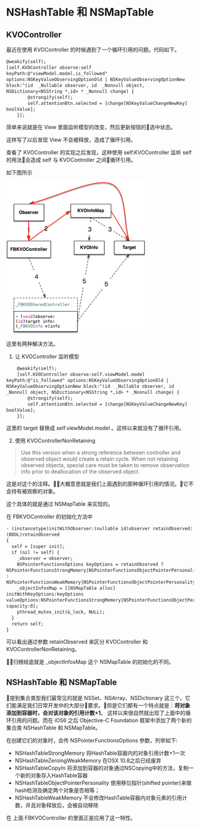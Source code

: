 # NSHashTable 和 NSMapTable
## KVOController 
最近在使用 KVOController 的时候遇到了一个循环引用的问题。代码如下。

```
@weakify(self);
[self.KVOController observe:self keyPath:@"viewModel.model.is_followed" options:NSKeyValueObservingOptionOld | NSKeyValueObservingOptionNew block:^(id  _Nullable observer, id  _Nonnull object, NSDictionary<NSString *,id> * _Nonnull change) {
        @strongify(self);
        self.attentionBtn.selected = [change[NSKeyValueChangeNewKey] boolValue];
    }];
```

简单来说就是在 View 里面监听模型的改变，然后更新按钮的选中状态。

这样写了以后发现 View 不会被释放，造成了循环引用。

查看了 KVOController 的实现之后发现，这种使用 self.KVOController 监听 self 的用法会造成 self 与 KVOController 之间循环引用。

如下图所示

![](./images/kvocontroller-1.png)

这里有两种解决方法。

1. 让 KVOController 监听模型

```
    @weakify(self);
    [self.KVOController observe:self.viewModel.model keyPath:@"is_followed" options:NSKeyValueObservingOptionOld | NSKeyValueObservingOptionNew block:^(id  _Nullable observer, id  _Nonnull object, NSDictionary<NSString *,id> * _Nonnull change) {
        @strongify(self);
        self.attentionBtn.selected = [change[NSKeyValueChangeNewKey] boolValue];
    }];
```

这里的 target 替换成 self.viewModel.model 。这样以来就没有了循环引用。

2. 使用 KVOControllerNonRetaining 

> Use this version when a strong reference between controller and observed object would create a retain cycle.
 When not retaining observed objects, special care must be taken to remove observation info prior to deallocation of the observed object.

 这是对这个的注释。大概意思就是我们上面遇到的那种循环引用的情况。它不会持有被观察的对象。

 这个具体的就是通过 NSMapTable 来实现的。

在 FBKVOController 的初始化方法中

```
- (instancetype)initWithObserver:(nullable id)observer retainObserved:(BOOL)retainObserved
{
  self = [super init];
  if (nil != self) {
    _observer = observer;
    NSPointerFunctionsOptions keyOptions = retainObserved ? NSPointerFunctionsStrongMemory|NSPointerFunctionsObjectPointerPersonality : NSPointerFunctionsWeakMemory|NSPointerFunctionsObjectPointerPersonality;
    _objectInfosMap = [[NSMapTable alloc] initWithKeyOptions:keyOptions valueOptions:NSPointerFunctionsStrongMemory|NSPointerFunctionsObjectPersonality capacity:0];
    pthread_mutex_init(&_lock, NULL);
  }
  return self;
}
```

可以看出通过参数 retainObserved 来区分 KVOController 和 KVOControllerNonRetaining。

归根结底就是 _objectInfosMap 这个 NSMapTable 的初始化的不同。

 ## NSHashTable 和 NSMapTable

 提到集合类型我们最常见的就是 NSSet、NSArray、NSDictionary 这三个。它们能满足我们日常开发中的大部分要求。但是它们都有一个特点就是：**将对象添加到容器时，会对该对象的引用计数+1**。 这样以来很自然就出现了上面中的循环引用的问题。而在 iOS6 之后 Objective-C Foundation 框架中添加了两个新的集合类 NSHashTable 和 NSMapTable。

在创建它们的对象时，会传 NSPointerFunctionsOptions 参数，列举如下:

- NSHashTableStrongMemory
    将HashTable容器内的对象引用计数+1一次
- NSHashTableZeroingWeakMemory
    在OSX 10.8之后已经废弃
- NSHashTableCopyIn
    将添加到容器的对象通过NSCopying中的方法，复制一个新的对象存入HashTable容器
- NSHashTableObjectPointerPersonality
    使用移位指针(shifted pointer)来做hash检测及确定两个对象是否相等；
- NSHashTableWeakMemory
    不会修改HashTable容器内对象元素的引用计数，并且对象释放后，会被自动移除

在 上面 FBKVOController 的里面正是应用了这一特性。

